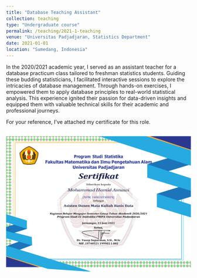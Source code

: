 ```yaml
---
title: "Database Teaching Assistant"
collection: teaching
type: "Undergraduate course"
permalink: /teaching/2021-1-teaching
venue: "Universitas Padjadjaran, Statistics Department"
date: 2021-01-01
location: "Sumedang, Indonesia"
---
```


In the 2020/2021 academic year, I served as an assistant teacher for a database practicum class tailored to freshman statistics students. Guiding these budding statisticians, I facilitated interactive sessions to explore the intricacies of database management. Through hands-on exercises, I empowered them to apply database principles to real-world statistical analysis. This experience ignited their passion for data-driven insights and equipped them with valuable technical skills for their academic and professional journeys.

For your reference, I've attached my certificate for this role. 

<p align="center">
  <img src="../images/Hamid - BASDAT.png" alt="Alt text">
</p>
